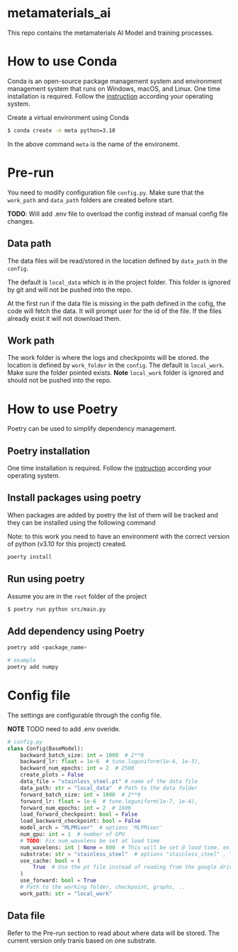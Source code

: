 # metamaterials_ai
This repo contains the metamaterials AI Model and training processes.

# How to use Conda
Conda is an open-source package management system and environment management system that runs on Windows, macOS, and Linux. 
One time installation is required. Follow the [instruction](https://docs.conda.io/projects/conda/en/latest/user-guide/install/linux.html) according your operating system.

Create a virtual environment using Conda 

```bash
$ conda create -n meta python=3.10
```
In the above command `meta` is the name of the environemt.

# Pre-run 

You need to modify configuration file `config.py`. Make sure that the `work_path` and `data_path` folders are created before start.

**TODO**: Will add .env file to overload the config instead of manual config file changes.

## Data path
The data files will be read/stored in the location defined by `data_path` in the `config`. 

The default is `local_data` which is in the project folder. This folder is ignored by git and will not be pushed into the repo.

At the first run if the data file is missing in the path defined in the cofig, the code will fetch the data. It will prompt user for the id of the file. If the files already exist it will not download them.

## Work path
The work folder is where the logs and checkpoints will be stored. the location is defined by `work_folder` in the `config`. The default is `local_work`. Make sure the folder pointed exists. **Note** `local_work` folder is ignored and should not be pushed into the repo.


# How to use Poetry
Poetry can be used to simplify dependency management.

## Poetry installation 
One time installation is required. Follow the [instruction](https://python-poetry.org/docs/master/) according your operating system.

## Install packages using poetry

When packages are added by poetry the list of them will be tracked and they can be installed using the following command

Note: to this work you need to have an environment with the correct version of python (v3.10 for this project) created.

```bash
poerty install
```
## Run using poetry
Assume you are in the `root` folder of the project

```bash
$ poetry run python src/main.py
```

## Add dependency using Poetry

```bash
poetry add <package_name>

# example
poetry add numpy
```
# Config file
The settings are configurable through the config file.

**NOTE** TODO need to add .env overide.

```python
# config.py
class Config(BaseModel):
    backward_batch_size: int = 1000  # 2**9
    backward_lr: float = 1e-6  # tune.loguniform(1e-6, 1e-5),
    backward_num_epochs: int = 2  # 2500
    create_plots = False
    data_file = "stainless_steel.pt" # name of the data file 
    data_path: str = "local_data"  # Path to the data folder
    forward_batch_size: int = 1000  # 2**9
    forward_lr: float = 1e-6  # tune.loguniform(1e-7, 1e-4),
    forward_num_epochs: int = 2  # 1600
    load_forward_checkpoint: bool = False
    load_backward_checkpoint: bool = False
    model_arch = "MLPMixer"  # options 'MLPMixer'
    num_gpu: int = 1  # number of GPU
    # TODO: Fix num_wavelens be set at load time
    num_wavelens: int | None = 800  # This will be set @ load time. ex. 800
    substrate: str = "stainless_steel"  # options "stainless_steel" , "inconel"
    use_cache: bool = (
        True  # Use the pt file instead of reading from the google drive or mongadb
    )
    use_forward: bool = True
    # Path to the working folder, checkpoint, graphs, ..
    work_path: str = "local_work"
```
## Data file
Refer to the Pre-run section to read about where data will be stored.
The current version only tranis based on one substrate. 

